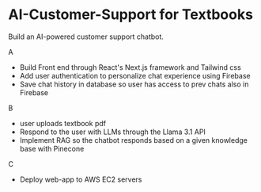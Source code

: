 # AI-Customer-Support for Textbooks
Build an AI-powered customer support chatbot.

A
- Build Front end through React's Next.js framework and Tailwind css
- Add user authentication to personalize chat experience using Firebase
- Save chat history in database so user has access to prev chats also in Firebase

B
- user uploads textbook pdf
- Respond to the user with LLMs through the Llama 3.1 API
- Implement RAG so the chatbot responds based on a given knowledge base with Pinecone

C
- Deploy web-app to AWS EC2 servers
